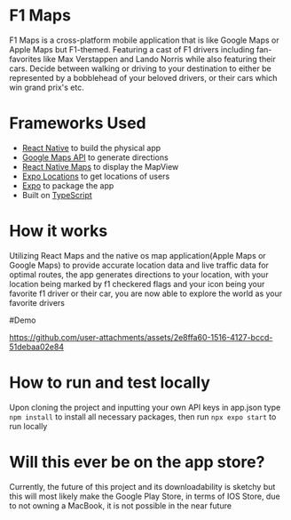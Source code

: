 # F1 Maps
F1 Maps is a cross-platform mobile application that is like Google Maps or Apple Maps but F1-themed. Featuring a cast of F1 drivers including fan-favorites like Max Verstappen and Lando Norris
while also featuring their cars. Decide between walking or driving to your destination to either be represented by a bobblehead of your beloved drivers, or their cars which win grand prix's etc.

# Frameworks Used
- [React Native](https://reactnative.dev/) to build the physical app
- [Google Maps API](https://developers.google.com/maps) to generate directions
- [React Native Maps](https://github.com/react-native-maps/react-native-maps) to display the MapView
- [Expo Locations](https://docs.expo.dev/versions/latest/sdk/location/) to get locations of users
- [Expo](https://expo.dev/) to package the app
- Built on [TypeScript](https://www.typescriptlang.org/)

# How it works
Utilizing React Maps and the native os map application(Apple Maps or Google Maps) to provide accurate location data and live traffic data for optimal routes, the app generates directions to your location, with your location being marked by f1 checkered flags and your icon being your favorite f1 driver or their car, you are now able to explore the world as your favorite drivers

#Demo

https://github.com/user-attachments/assets/2e8ffa60-1516-4127-bccd-51debaa02e84

# How to run and test locally
Upon cloning the project and inputting your own API keys in app.json type ```npm install``` to install all necessary packages, then run ```npx expo start``` to run locally

# Will this ever be on the app store?
Currently, the future of this project and its downloadability is sketchy but this will most likely make the Google Play Store, in terms of IOS Store, due to not owning a MacBook, it is not possible in the near future
